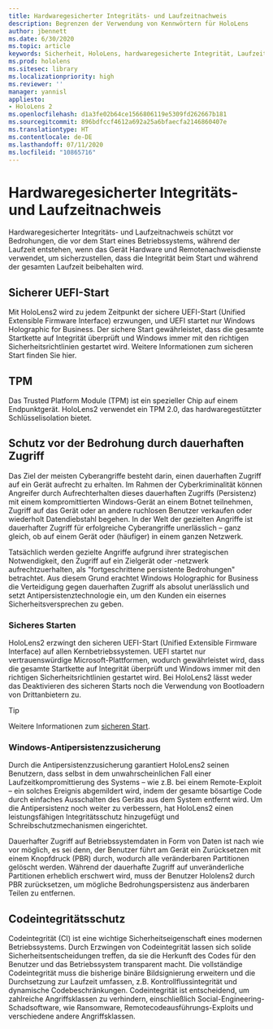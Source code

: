 ```yaml
---
title: Hardwaregesicherter Integritäts- und Laufzeitnachweis
description: Begrenzen der Verwendung von Kennwörtern für HoloLens
author: jbennett
ms.date: 6/30/2020
ms.topic: article
keywords: Sicherheit, HoloLens, hardwaregesicherte Integrität, Laufzeitnachweis, UEFI, UEFI Secure Boot, Secure Boot, TPM, Threat Protection, Windows-Antipersistenzzusicherung (Windows Anti-Persistence Assurance), Codeintegrität, Codeschutz,
ms.prod: hololens
ms.sitesec: library
ms.localizationpriority: high
ms.reviewer: ''
manager: yannisl
appliesto:
- HoloLens 2
ms.openlocfilehash: d1a3fe02b64ce1566806119e5309fd262667b181
ms.sourcegitcommit: 896bdfccf4612a692a25a6bfaecfa2146860407e
ms.translationtype: HT
ms.contentlocale: de-DE
ms.lasthandoff: 07/11/2020
ms.locfileid: "10865716"
---
```

# Hardwaregesicherter Integritäts- und Laufzeitnachweis

Hardwaregesicherter Integritäts- und Laufzeitnachweis schützt vor Bedrohungen, die vor dem Start eines Betriebssystems, während der Laufzeit entstehen, wenn das Gerät Hardware und Remotenachweisdienste verwendet, um sicherzustellen, dass die Integrität beim Start und während der gesamten Laufzeit beibehalten wird.

## Sicherer UEFI-Start

Mit HoloLens2 wird zu jedem Zeitpunkt der sichere UEFI-Start (Unified Extensible Firmware Interface) erzwungen, und UEFI startet nur Windows Holographic for Business.
Der sichere Start gewährleistet, dass die gesamte Startkette auf Integrität überprüft und Windows immer mit den richtigen Sicherheitsrichtlinien gestartet wird. Weitere Informationen zum sicheren Start finden Sie hier.

## TPM

Das Trusted Platform Module (TPM) ist ein spezieller Chip auf einem Endpunktgerät. HoloLens2 verwendet ein TPM 2.0, das hardwaregestützter Schlüsselisolation bietet.

## Schutz vor der Bedrohung durch dauerhaften Zugriff

Das Ziel der meisten Cyberangriffe besteht darin, einen dauerhaften Zugriff auf ein Gerät aufrecht zu erhalten. Im Rahmen der Cyberkriminalität können Angreifer durch Aufrechterhalten dieses dauerhaften Zugriffs (Persistenz) mit einem kompromittierten Windows-Gerät an einem Botnet teilnehmen, Zugriff auf das Gerät oder an andere ruchlosen Benutzer verkaufen oder wiederholt Datendiebstahl begehen. In der Welt der gezielten Angriffe ist dauerhafter Zugriff für erfolgreiche Cyberangriffe unerlässlich – ganz gleich, ob auf einem Gerät oder (häufiger) in einem ganzen Netzwerk.  

Tatsächlich werden gezielte Angriffe aufgrund ihrer strategischen Notwendigkeit, den Zugriff auf ein Zielgerät oder -netzwerk aufrechtzuerhalten, als "fortgeschrittene persistente Bedrohungen" betrachtet. Aus diesem Grund erachtet Windows Holographic for Business die Verteidigung gegen dauerhaften Zugriff als absolut unerlässlich und setzt Antipersistenztechnologie ein, um den Kunden ein eisernes Sicherheitsversprechen zu geben.

### Sicheres Starten 

HoloLens2 erzwingt den sicheren UEFI-Start (Unified Extensible Firmware Interface) auf allen Kernbetriebssystemen. UEFI startet nur vertrauenswürdige Microsoft-Plattformen, wodurch gewährleistet wird, dass die gesamte Startkette auf Integrität überprüft und Windows immer mit den richtigen Sicherheitsrichtlinien gestartet wird. Bei HoloLens2 lässt weder das Deaktivieren des sicheren Starts noch die Verwendung von Bootloadern von Drittanbietern zu.

> [!Tip]
> Weitere Informationen zum [sicheren Start](https://docs.microsoft.com/windows-hardware/design/device-experiences/oem-secure-boot).

### Windows-Antipersistenzzusicherung

Durch die Antipersistenzzusicherung garantiert HoloLens2 seinen Benutzern, dass selbst in dem unwahrscheinlichen Fall einer Laufzeitkompromittierung des Systems – wie z.B. bei einem Remote-Exploit – ein solches Ereignis abgemildert wird, indem der gesamte bösartige Code durch einfaches Ausschalten des Geräts aus dem System entfernt wird. Um die Antipersistenz noch weiter zu verbessern, hat HoloLens2 einen leistungsfähigen Integritätsschutz hinzugefügt und Schreibschutzmechanismen eingerichtet.

Dauerhafter Zugriff auf Betriebssystemdaten in Form von Daten ist nach wie vor möglich, es sei denn, der Benutzer führt am Gerät ein Zurücksetzen mit einem Knopfdruck (PBR) durch, wodurch alle veränderbaren Partitionen gelöscht werden. Während der dauerhafte Zugriff auf unveränderliche Partitionen erheblich erschwert wird, muss der Benutzer Hololens2 durch PBR zurücksetzen, um mögliche Bedrohungspersistenz aus änderbaren Teilen zu entfernen.

## Codeintegritätsschutz 

Codeintegrität (CI) ist eine wichtige Sicherheitseigenschaft eines modernen Betriebssystems. Durch Erzwingen von Codeintegrität lassen sich solide Sicherheitsentscheidungen treffen, da sie die Herkunft des Codes für den Benutzer und das Betriebssystem transparent macht. Die vollständige Codeintegrität muss die bisherige binäre Bildsignierung erweitern und die Durchsetzung zur Laufzeit umfassen, z.B. Kontrollflussintegrität und dynamische Codebeschränkungen. Codeintegrität ist entscheidend, um zahlreiche Angriffsklassen zu verhindern, einschließlich Social-Engineering-Schadsoftware, wie Ransomware, Remotecodeausführungs-Exploits und verschiedene andere Angriffsklassen.
